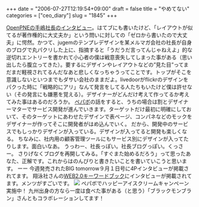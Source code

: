 +++
date = "2006-07-27T12:19:54+09:00"
draft = false
title = "やめてない"
categories = ["ceo_diary"]
slug = "1845"
+++

<a href="http://itpro.nikkeibp.co.jp/article/NEWS/20060726/244367/" target="_blank">OpenPNEの手嶋社長のインタビュー</a>。はてブにも書いたけど、「レイアウトが似てるが著作権的に大丈夫か」という問いに対しての「ゼロから書いたので大丈夫」に愕然。かつて、jugemのテンプレデザインを某メルマガ会社の社長が自身のブログで丸パクリした上に、指摘すると「うだうだ言ってんじゃねえよ」的な逆切れエントリーを書かれて小心者の僕は戦意喪失してしまった事がある（思い出したら腹立ってきた）。要するにデザインやレイアウトなどの”見た目”ってまだまだ軽視されてるんだなあと悲しくなっちゃうってことです。トップがそこを意識しないといつまでもダサい会社のままだよ。livedoorがflickrのデザインをパクった時に「戦略的にアリ」なんて発言をしてる人たちもいたけど僕は許せない（その発言にも嫌悪を覚える）。デザイナーがどんだけ考えて作ってるか考えてみた事はあるのだろうか。
<a href="http://paperboy.co.jp" target="_blank">ペパボ</a>の話をすると、うちの場合は割とデザイナーマターでサービス開発が進んでいきます。ターゲットだけ最初に明確にしておいて、そのターゲットにあわせたデザインで表ページ、コンパネなどのモックをデザイナーが作ってそこに開発者がはめ込んでいく。
だから、開発中のサービスでもしっかりデザインが入っている。デザインが入ってると開発も楽しくなる。
ちなみに、社内用の顧客管理ツールにもサービス別にデザインが入ってたりします。面白いなあ。
うっわー、社長っぽい。社長ブログっぽい。くっさー。
さりげなくブログを再開してみる。「すぐまた始めるだろう」って思ったあなた、正解です。これからはのんびりと書きたいことを書いていこうと思います。
ーー
今週発売されたBIG tomorrow９月１日号に4Pインタビューが掲載されてます。
翔泳社さんの<a href="http://booklog.jp/asin/4798111260" target="_blank">WEB2.0キーワードブック</a>にインタビューが掲載されてます。メンツがすごいです。
<a href="http://www.paperboy.co.jp/icecream/" target="_blank"><img src="http://www.paperboy.co.jp/icecream/bnr_ice_468_60.gif"></a>
ペパボでハッピーアイスクリームキャンペーン実施中！
九州出身の方なら一度は食べた事がある（と思う）「ブラックモンブラン」さんともコラボレーションしてます！
